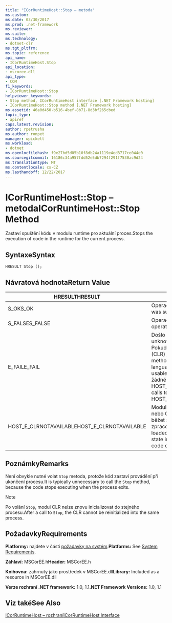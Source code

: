 ```yaml
---
title: "ICorRuntimeHost::Stop – metoda"
ms.custom: 
ms.date: 03/30/2017
ms.prod: .net-framework
ms.reviewer: 
ms.suite: 
ms.technology:
- dotnet-clr
ms.tgt_pltfrm: 
ms.topic: reference
api_name:
- ICorRuntimeHost.Stop
api_location:
- mscoree.dll
api_type:
- COM
f1_keywords:
- ICorRuntimeHost::Stop
helpviewer_keywords:
- Stop method, ICorRuntimeHost interface [.NET Framework hosting]
- ICorRuntimeHost::Stop method [.NET Framework hosting]
ms.assetid: 46a0d450-b516-4bef-8b71-8d3bf265cbed
topic_type:
- apiref
caps.latest.revision: 
author: rpetrusha
ms.author: ronpet
manager: wpickett
ms.workload:
- dotnet
ms.openlocfilehash: f9e27bd5d05b10f8db24a1119e4ed3717ce044e0
ms.sourcegitcommit: 16186c34a957fdd52e5db7294f291f7530ac9d24
ms.translationtype: MT
ms.contentlocale: cs-CZ
ms.lasthandoff: 12/22/2017
---
```

# <a name="icorruntimehoststop-method"></a><span data-ttu-id="4f2cd-102">ICorRuntimeHost::Stop – metoda</span><span class="sxs-lookup"><span data-stu-id="4f2cd-102">ICorRuntimeHost::Stop Method</span></span>
<span data-ttu-id="4f2cd-103">Zastaví spuštění kódu v modulu runtime pro aktuální proces.</span><span class="sxs-lookup"><span data-stu-id="4f2cd-103">Stops the execution of code in the runtime for the current process.</span></span>  
  
## <a name="syntax"></a><span data-ttu-id="4f2cd-104">Syntaxe</span><span class="sxs-lookup"><span data-stu-id="4f2cd-104">Syntax</span></span>  
  
```  
HRESULT Stop ();  
```  
  
## <a name="return-value"></a><span data-ttu-id="4f2cd-105">Návratová hodnota</span><span class="sxs-lookup"><span data-stu-id="4f2cd-105">Return Value</span></span>  
  
|<span data-ttu-id="4f2cd-106">HRESULT</span><span class="sxs-lookup"><span data-stu-id="4f2cd-106">HRESULT</span></span>|<span data-ttu-id="4f2cd-107">Popis</span><span class="sxs-lookup"><span data-stu-id="4f2cd-107">Description</span></span>|  
|-------------|-----------------|  
|<span data-ttu-id="4f2cd-108">S_OK</span><span class="sxs-lookup"><span data-stu-id="4f2cd-108">S_OK</span></span>|<span data-ttu-id="4f2cd-109">Operace byla úspěšná.</span><span class="sxs-lookup"><span data-stu-id="4f2cd-109">The operation was successful.</span></span>|  
|<span data-ttu-id="4f2cd-110">S_FALSE</span><span class="sxs-lookup"><span data-stu-id="4f2cd-110">S_FALSE</span></span>|<span data-ttu-id="4f2cd-111">Operaci se nepodařilo dokončit.</span><span class="sxs-lookup"><span data-stu-id="4f2cd-111">The operation failed to complete.</span></span>|  
|<span data-ttu-id="4f2cd-112">E_FAIL</span><span class="sxs-lookup"><span data-stu-id="4f2cd-112">E_FAIL</span></span>|<span data-ttu-id="4f2cd-113">Došlo k neznámé, závažnou chybu.</span><span class="sxs-lookup"><span data-stu-id="4f2cd-113">An unknown, catastrophic failure occurred.</span></span> <span data-ttu-id="4f2cd-114">Pokud metoda vrátí E_FAIL, modul CLR (CLR) již není použitelné v procesu.</span><span class="sxs-lookup"><span data-stu-id="4f2cd-114">If a method returns E_FAIL, the common language runtime (CLR) is no longer usable in the process.</span></span> <span data-ttu-id="4f2cd-115">Následující volání žádné hostování rozhraní API vrací HOST_E_CLRNOTAVAILABLE.</span><span class="sxs-lookup"><span data-stu-id="4f2cd-115">Subsequent calls to any hosting APIs return HOST_E_CLRNOTAVAILABLE.</span></span>|  
|<span data-ttu-id="4f2cd-116">HOST_E_CLRNOTAVAILABLE</span><span class="sxs-lookup"><span data-stu-id="4f2cd-116">HOST_E_CLRNOTAVAILABLE</span></span>|<span data-ttu-id="4f2cd-117">Modul CLR nebyla načtena do procesu nebo CLR je ve stavu, ve kterém nemůže běžet spravovaného kódu nebo úspěšně zpracovat volání.</span><span class="sxs-lookup"><span data-stu-id="4f2cd-117">The CLR has not been loaded into a process, or the CLR is in a state in which it cannot run managed code or process the call successfully.</span></span>|  
  
## <a name="remarks"></a><span data-ttu-id="4f2cd-118">Poznámky</span><span class="sxs-lookup"><span data-stu-id="4f2cd-118">Remarks</span></span>  
 <span data-ttu-id="4f2cd-119">Není obvykle nutné volat `Stop` metoda, protože kód zastaví provádění při ukončení procesu.</span><span class="sxs-lookup"><span data-stu-id="4f2cd-119">It is typically unnecessary to call the `Stop` method, because the code stops executing when the process exits.</span></span>  
  
> [!NOTE]
>  <span data-ttu-id="4f2cd-120">Po volání `Stop`, modul CLR nelze znovu inicializovat do stejného procesu.</span><span class="sxs-lookup"><span data-stu-id="4f2cd-120">After a call to `Stop`, the CLR cannot be reinitialized into the same process.</span></span>  
  
## <a name="requirements"></a><span data-ttu-id="4f2cd-121">Požadavky</span><span class="sxs-lookup"><span data-stu-id="4f2cd-121">Requirements</span></span>  
 <span data-ttu-id="4f2cd-122">**Platformy:** najdete v části [požadavky na systém](../../../../docs/framework/get-started/system-requirements.md).</span><span class="sxs-lookup"><span data-stu-id="4f2cd-122">**Platforms:** See [System Requirements](../../../../docs/framework/get-started/system-requirements.md).</span></span>  
  
 <span data-ttu-id="4f2cd-123">**Záhlaví:** MSCorEE.h</span><span class="sxs-lookup"><span data-stu-id="4f2cd-123">**Header:** MSCorEE.h</span></span>  
  
 <span data-ttu-id="4f2cd-124">**Knihovna:** zahrnuty jako prostředek v MSCorEE.dll</span><span class="sxs-lookup"><span data-stu-id="4f2cd-124">**Library:** Included as a resource in MSCorEE.dll</span></span>  
  
 <span data-ttu-id="4f2cd-125">**Verze rozhraní .NET framework:** 1.0, 1.1</span><span class="sxs-lookup"><span data-stu-id="4f2cd-125">**.NET Framework Versions:** 1.0, 1.1</span></span>  
  
## <a name="see-also"></a><span data-ttu-id="4f2cd-126">Viz také</span><span class="sxs-lookup"><span data-stu-id="4f2cd-126">See Also</span></span>  
 [<span data-ttu-id="4f2cd-127">ICorRuntimeHost – rozhraní</span><span class="sxs-lookup"><span data-stu-id="4f2cd-127">ICorRuntimeHost Interface</span></span>](../../../../docs/framework/unmanaged-api/hosting/icorruntimehost-interface.md)
